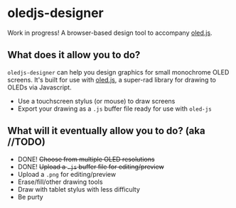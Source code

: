 # oledjs-designer
Work in progress! A browser-based design tool to accompany [oled.js](https://github.com/noopkat/oled-js).

## What does it allow you to do?
`oledjs-designer` can help you design graphics for small monochrome OLED screens. It's built for use with [oled.js](https://github.com/noopkat/oled-js), a super-rad library for drawing to OLEDs via Javascript.

 - Use a touchscreen stylus (or mouse) to draw screens
 - Export your drawing as a `.js` buffer file ready for use with `oled-js`
 
 ## What will it eventually allow you to do? (aka //TODO)
  - DONE! <s>Choose from multiple OLED resolutions</s>
  - DONE! <s>Upload a `.js` buffer file for editing/preview</s>
  - Upload a `.png` for editing/preview
  - Erase/fill/other drawing tools
  - Draw with tablet stylus with less difficulty
  - Be purty
 
